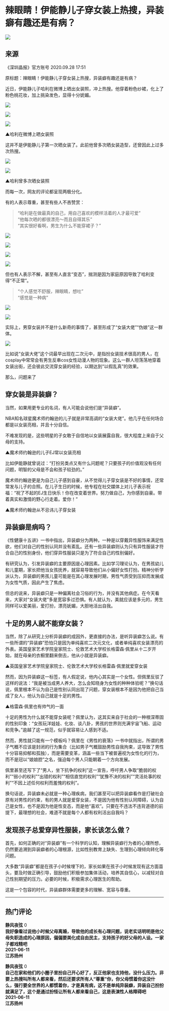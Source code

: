 # 辣眼睛！伊能静儿子穿女装上热搜，异装癖有趣还是有病？

![](//n.sinaimg.cn/sinakd10200/360/w180h180/20221208/2551-65df6b4c2ef6b75c1af1d62174317200.jpg)

## 来源

《深圳晶报》官方账号 2020.09.28 17:51

原标题：辣眼睛！伊能静儿子穿女装上热搜，异装癖有趣还是有病？

近日，伊能静儿子哈利在微博上晒出女装照，冲上热搜。他穿着粉色纱裙，化上了粉色桃花妆，加上挑染发色，显得十分妩媚。

![](//k.sinaimg.cn/n/sinakd2020928s/693/w896h597/20200928/9f76-izwfpys3305056.jpg/w700d1q75cms.jpg?by=cms_fixed_width)

![](//k.sinaimg.cn/n/sinakd2020928s/641/w898h543/20200928/d033-izwfpys3305124.jpg/w700d1q75cms.jpg?by=cms_fixed_width)

![](//k.sinaimg.cn/n/sinakd2020928s/307/w612h495/20200928/b341-izwfpys3305125.jpg/w700d1q75cms.jpg?by=cms_fixed_width)

▲哈利在微博上晒女装照

这并不是伊能静儿子第一次晒女装了。此前他曾多次晒女装造型，还曾因此上过多次热搜。

![](//k.sinaimg.cn/n/sinakd2020928s/175/w939h836/20200928/6008-izwfpys3305215.jpg/w700d1q75cms.jpg?by=cms_fixed_width)

![](//k.sinaimg.cn/n/sinakd2020928s/200/w640h360/20200928/24f1-izwfpys3305210.jpg/w700d1q75cms.jpg?by=cms_fixed_width)

▲哈利曾多次晒女装照

而每一次，网友的评论都呈现两极分化。

有的人表示尊重，甚至有些人不吝赞赏：

> “哈利是在做最真的自己，用自己喜欢的模样活着的人才最可爱”  
> “他每次晒的都很漂亮～而且自得其乐”  
> “其实很好看啊，男生为什么不能穿裙子？”

![](//k.sinaimg.cn/n/sinakd2020928s/437/w1080h157/20200928/c4a4-izwfpys3305297.jpg/w700d1q75cms.jpg?by=cms_fixed_width)

![](//k.sinaimg.cn/n/sinakd2020928s/494/w1080h214/20200928/3499-izwfpys3305309.jpg/w700d1q75cms.jpg?by=cms_fixed_width)

![](//k.sinaimg.cn/n/sinakd2020928s/482/w1080h202/20200928/f04e-izwfpys3305347.jpg/w700d1q75cms.jpg?by=cms_fixed_width)

![](//k.sinaimg.cn/n/sinakd2020928s/437/w1080h157/20200928/c7ba-izwfpys3305346.jpg/w700d1q75cms.jpg?by=cms_fixed_width)

但也有人表示不解，甚至有人直言“变态”，揣测是因为家庭原因导致了哈利变得“不正常”。

> “个人感觉不舒服，辣眼睛，想吐”  
> “感觉是一种病”

![](//k.sinaimg.cn/n/sinakd2020928s/437/w1080h157/20200928/2874-izwfpys3305412.jpg/w700d1q75cms.jpg?by=cms_fixed_width)

![](//k.sinaimg.cn/n/sinakd2020928s/440/w1080h160/20200928/195f-izwfpys3305409.jpg/w700d1q75cms.jpg?by=cms_fixed_width)

实际上，男穿女装并不是什么新奇的事情了，甚至形成了“女装大佬”“伪娘”这一群体。

![](//k.sinaimg.cn/n/sinakd2020928s/681/w414h267/20200928/a91f-izwfpys3305475.jpg/w700d1q75cms.jpg?by=cms_fixed_width)

比如说“女装大佬”这个词最早出现在二次元中，是指扮女装技术很高的男人，在cosplay中常常会有男生反串cos女性动漫人物的现象。这么一群人坦荡荡地穿着女装出街，还会彼此交流穿女装的经验，以期达到“以假乱真”的效果。

那么，问题来了

## 穿女装是异装癖？

当然，如果用更专业的名词，有人可能会说他们是“异装癖”。

NBA知名球星魔术师约翰逊的儿子就是非常高调的“女装大佬”。他几乎在任何场合都是以女装亮相，并且十分自信。

不难发现的是，这些明星的子女敢于自信地以女装展露自我，很大程度上来自于父母的支持。

▲魔术师约翰逊的儿子EJ常以女装亮相

比如伊能静就曾说过：“打扮另类点又有什么问题呢？只要孩子的价值观没有任何问题，明智的父母是不会和孩子较劲的。”

魔术师约翰逊更是为自己儿子感到自豪，从不觉得儿子穿女装是不好的事情，还常常发与儿子的合照。在儿子生日的时候，他专程在社交媒体上对儿子表示祝福：“祝了不起的EJ生日快乐！你在改变着世界。努力做自己，为你感到自豪。带着真实和激情的野心行走着。爱你！”

▲魔术师约翰逊从不忌讳儿子穿女装

## 异装癖是病吗？

《性健康十五讲》一书中指出，异装癖分为两种。一种是以穿戴异性服饰来满足性欲，他们对自己的性别认同并没有紊乱。还有一些异装癖则认为只有异性服装才符合自己的性别身份，他们穿异性服装只是为了符合自己的性别偏好。

有研究认为，引发异装癖的主要原因是心理因素。比如学习理论认为，在男孩幼儿和儿童期，家长把他当女孩抚养，就容易导致他们从小偏好女性打扮。精神分析学派认为，异装癖的男孩儿童可能是在其心理发展时期，男性气质受到压抑而发展成为女性气质，因此产生了焦虑。

但总的说来，异装癖只是一种偏离社会习俗的行为，并没有其他病症。在今天看来，大家对“女装大佬”多是宽容多过恐惧。有人就认为，美就应该是多元的，男生同样可以爱美丽，爱打扮，漂亮妩媚，大胆地活出自我。

## 十足的男人就不能穿女装？

当然，除了从研究上分析异装癖的成因外，更直接的办法，是听异装癖怎么说。有一些所谓的“异装癖”恐怕只是因为单纯喜欢二次元文化，或者单纯喜欢女装漂亮的外表。英国皇家艺术学院皇家院士、伦敦艺术大学校长格雷森·佩里从十二岁开始，就在母亲的衣橱里翻来倒去，他从小就是异装癖。

▲英国皇家艺术学院皇家院士、伦敦艺术大学校长格雷森·佩里就爱穿女装

然而，因为异装癖这一标签，有人假定说，他内心其实是一个女性。但佩里反驳了这样的说法：“我是被当成男人养大，怎么会知晓身为女性的种种体验呢？”换句话说，佩里根本不认为自己是性别认同出现了问题，穿女装根本不是因为他把自己当成了女人，他认为自己就是十足的男性。

▲格雷森·佩里也有帅气的一面

十足的男性为什么就不能穿女装呢？佩里认为，这其实来自于社会的一种根深蒂固的性别印象：“女孩玩洋娃娃、化妆、谈八卦，男孩的世界则充满宇宙飞船、运动和竞争。”逾越了这一规范，似乎就容易让人感到不适。

然而，男性就只能有一个模板吗？佩里在《男性的衰落》一书中就指出，所谓的男子气概不应该是封闭的行为集合（比如男子气概鼓励男性自我拘束，这导致了男性十分容易抑郁和孤独），而是需要变革，涵盖一些当下被普遍视为女性化的行为，而不是冠以“娘娘腔”之名，强迫每个男人只能朝着一个方向发展。

佩里甚至还写下了“男人，坐下抗争的权利”这一宣告，呼吁男人争取“脆弱的权利”“弱小的权利”“出错的权利”“相信直觉的权利”“犹豫不决的权利”“灵活处事的权利”“不因上述任何权利而羞愧的权利”。

换句话说，异装癖未必就是一种心理疾病，我们甚至可以把异装癖看作是打破社会原有对男性的约束，有的男人就是爱穿女装，不是因为他有性别认同障碍，认为自己是女性，也不是因为他是性变态，而是他“喜欢”。只要在不违法不违背道德的前提下，最理想的社会，难道不就是每个人都有权利活出自我吗？

## 发现孩子总爱穿异性服装，家长该怎么做？

首先，如何正确的对“异装癖”有一个科学的认知，理解异装癖行为者的心理所想，仍然要追溯到异装癖者的心理根源，比如性别教育上缺失、生理到心理倾向转化等问题。

大多数“异装癖”都是在孩子小时候埋下的，家长如果在孩子小时候发现有这方面苗头，要及时做正确引导，鼓励他们积极参加集体活动，培养其自信心，以减轻对自己性别期望的压力。必要的时候，积极需求心理医生的帮助。

这是一个包容的时代，异装癖群体需要更多的理解、宽容与尊重。

---

## 热门评论

**静风夜弦** 0  
**我好像看过说他小时候父母离婚，导致他的成长有心理问题，说老实话明明是他父母失职造成的心理原因，偏偏要美化成自由民主，支持孩子的好父母的人设。一家子都戏精吧**  
**2021-06-11  
江苏扬州**

**静风夜弦** 0  
**自己在家和他们的小圈子里扮自己开心好了，反正他家也支持他，没什么压力。非要上热搜叫所有人都来看，然后还要求所有人“尊重”你，你父母惯着你这没什么，强行要全世界的人都惯着你，才是真有病，这不是单纯异装癖，异装自己扮扮就满足了，这个是通过扮怪让所有人都来看自己，这是表演性人格障碍吧**  
**2021-06-11  
江苏扬州**